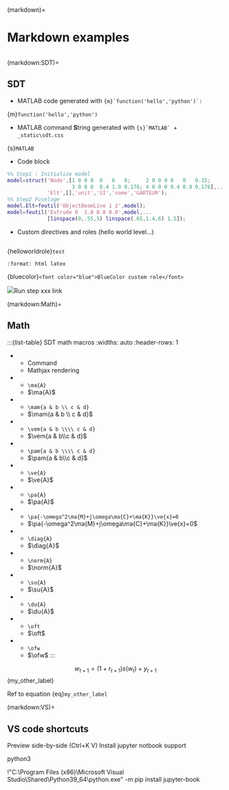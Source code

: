```{include} ../header.md
```
(markdown)=
# Markdown examples

```{tableofcontents}
```

(markdown:SDT)=
## SDT 

- MATLAB code generated with ``{m}`function('hello','python')`:``

{m}`function('hello','python')`

- MATLAB command **S**tring generated with ``{s}`MATLAB` ``+ `_static\sdt.css` 

{s}`MATLAB`

- Code block
``` matlab
%% Step1 : Initialize model
model=struct('Node',[1 0 0 0  0   0   0;     2 0 0 0 0   0   0.15;
                     3 0 0 0  0.4 1.0 0.176; 4 0 0 0 0.4 0.9 0.176],...
             'Elt',[],'unit','SI','name','GARTEUR');
%% Step2 Fuselage
model.Elt=feutil('ObjectBeamLine 1 2',model);
model=feutil('Extrude 0  1.0 0.0 0.0',model,...
             [linspace(0,.55,5) linspace(.65,1.4,6) 1.5]);
```

- Custom directives and roles (hello world level...)

```{helloworlddirective}
```

{helloworldrole}`test`

```{role} bluecolor(raw)
:format: html latex
```
{bluecolor}`<font color="blue">BlueColor custom role</font>`

<img src="_images/run16.png" >Run step xxx link </a>

(markdown:Math)=
## Math
:::{list-table} SDT math macros
:widths: auto
:header-rows: 1

*   - Command
    - Mathjax rendering	
*   - `\ma{A}`
    - $\ma{A}$
*   - `\mam{a & b \\ c & d}`
    - $\mam{a & b \\ c & d}$
*   - `\vem{a & b \\\\ c & d}`
    - $\vem{a & b\\c & d}$
*   - `\pam{a & b \\\\ c & d}`
    - $\pam{a & b\\c & d}$	
*   - `\ve{A}`
    - $\ve{A}$	
*   - `\pa{A}`
    - $\pa{A}$		
*   - `\pa{-\omega^2\ma{M}+j\omega\ma{C}+\ma{K}}\ve{x}=0`
    - $\pa{-\omega^2\ma{M}+j\omega\ma{C}+\ma{K}}\ve{x}=0$
*   - `\diag{A}`
    - $\diag{A}$
*   - `\norm{A}`
    - $\norm{A}$
*   - `\su{A}`
    - $\su{A}$
*   - `\du{A}`
    - $\du{A}$	
*   - `\oft`
    - $\oft$
*   - `\ofw`
    - $\ofw$
:::

$$
  w_{t+1} = (1 + r_{t+1}) s(w_t) + y_{t+1}
$$ (my_other_label)


Ref to equation {eq}`my_other_label`

(markdown:VS)=
## VS code shortcuts 

 Preview side-by-side (Ctrl+K V) 
 Install jupyter notbook support


 python3 

!"C:\Program Files (x86)\Microsoft Visual Studio\Shared\Python39_64\python.exe" -m pip install jupyter-book
   
